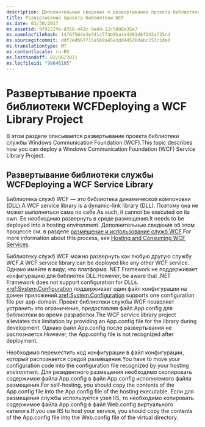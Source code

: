 ```yaml
---
description: Дополнительные сведения о развертывании проекта библиотеки WCF
title: Развертывание проекта библиотеки WCF
ms.date: 03/30/2017
ms.assetid: 9f9222fe-d358-443c-9a49-12c5498e35e7
ms.openlocfilehash: 1476f564e3e341c77ab9ba4e4281d6f242a735cd
ms.sourcegitcommit: ddf7edb67715a5b9a45e3dd44536dabc153c1de0
ms.translationtype: MT
ms.contentlocale: ru-RU
ms.lasthandoff: 02/06/2021
ms.locfileid: "99646105"
---
```

# <a name="deploying-a-wcf-library-project"></a><span data-ttu-id="28df9-103">Развертывание проекта библиотеки WCF</span><span class="sxs-lookup"><span data-stu-id="28df9-103">Deploying a WCF Library Project</span></span>

<span data-ttu-id="28df9-104">В этом разделе описывается развертывание проекта библиотеки службы Windows Communication Foundation (WCF).</span><span class="sxs-lookup"><span data-stu-id="28df9-104">This topic describes how you can deploy a Windows Communication Foundation (WCF) Service Library Project.</span></span>  
  
## <a name="deploying-a-wcf-service-library"></a><span data-ttu-id="28df9-105">Развертывание библиотеки службы WCF</span><span class="sxs-lookup"><span data-stu-id="28df9-105">Deploying a WCF Service Library</span></span>  

 <span data-ttu-id="28df9-106">Библиотека служб WCF — это библиотека динамической компоновки (DLL).</span><span class="sxs-lookup"><span data-stu-id="28df9-106">A WCF service library is a dynamic-link library (DLL).</span></span> <span data-ttu-id="28df9-107">Поэтому она не может выполняться сама по себе.</span><span class="sxs-lookup"><span data-stu-id="28df9-107">As such, it cannot be executed on its own.</span></span> <span data-ttu-id="28df9-108">Ее необходимо развернуть в среде размещения.</span><span class="sxs-lookup"><span data-stu-id="28df9-108">It needs to be deployed into a hosting environment.</span></span> <span data-ttu-id="28df9-109">Дополнительные сведения об этом процессе см. в разделе [размещение и использование служб WCF](/previous-versions/dotnet/articles/bb332338(v=msdn.10)).</span><span class="sxs-lookup"><span data-stu-id="28df9-109">For more information about this process, see [Hosting and Consuming WCF Services](/previous-versions/dotnet/articles/bb332338(v=msdn.10)).</span></span>  
  
 <span data-ttu-id="28df9-110">Библиотеку служб WCF можно развернуть как любую другую службу WCF.</span><span class="sxs-lookup"><span data-stu-id="28df9-110">A WCF service library can be deployed like any other WCF service.</span></span> <span data-ttu-id="28df9-111">Однако имейте в виду, что платформа .NET Framework не поддерживает конфигурацию для библиотек DLL.</span><span class="sxs-lookup"><span data-stu-id="28df9-111">However, be aware that .NET Framework does not support configuration for DLLs.</span></span> <span data-ttu-id="28df9-112"><xref:System.Configuration> поддерживает один файл конфигурации на домен приложений.</span><span class="sxs-lookup"><span data-stu-id="28df9-112"><xref:System.Configuration> supports one configuration file per app-domain.</span></span> <span data-ttu-id="28df9-113">Проект библиотеки службы WCF позволяет устранить это ограничение, предоставляя файл App.config для библиотеки во время разработки.</span><span class="sxs-lookup"><span data-stu-id="28df9-113">The WCF service library project alleviates this limitation by providing an App.config file for the library during development.</span></span> <span data-ttu-id="28df9-114">Однако файл App.config после развертывания не распознается.</span><span class="sxs-lookup"><span data-stu-id="28df9-114">However, the App.config file is not recognized after deployment.</span></span>  
  
 <span data-ttu-id="28df9-115">Необходимо переместить код конфигурации в файл конфигурации, который распознается средой размещения.</span><span class="sxs-lookup"><span data-stu-id="28df9-115">You have to move your configuration code into the configuration file recognized by your hosting environment.</span></span> <span data-ttu-id="28df9-116">Для резидентного размещения необходимо скопировать содержимое файла App.config в файл App.config исполняемого файла размещения.</span><span class="sxs-lookup"><span data-stu-id="28df9-116">For self-hosting, you should copy the contents of the App.config file into the App.config file of the hosting executable.</span></span> <span data-ttu-id="28df9-117">Если для размещения службы используется узел IIS, то необходимо копировать содержимое файла App.config в файл Web.config виртуального каталога.</span><span class="sxs-lookup"><span data-stu-id="28df9-117">If you use IIS to host your service, you should copy the contents of the App.config file into the Web.config file of the virtual directory.</span></span>
